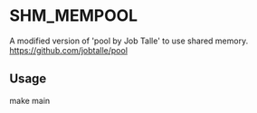 # SHM_MEMPOOL

A modified version of 'pool by Job Talle' to use shared memory.
https://github.com/jobtalle/pool

## Usage
make main
